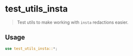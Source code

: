 # test_utils_insta

> Test utils to make working with `insta` redactions easier.

## Usage

```rust
use test_utils_insta::*;
```
